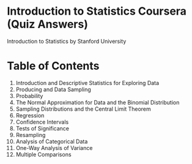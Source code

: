 # Introduction to Statistics Coursera (Quiz Answers)
Introduction to Statistics by Stanford University
# Table of Contents
1. Introduction and Descriptive Statistics for Exploring Data
2. Producing and Data Sampling
3. Probability
4. The Normal Approximation for Data and the Binomial Distribution
5. Sampling Distributions and the Central Limit Theorem
6. Regression
7. Confidence Intervals
8. Tests of Significance
9. Resampling
10. Analysis of Categorical Data
11. One-Way Analysis of Variance
12. Multiple Comparisons
